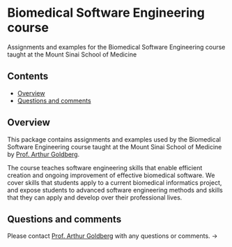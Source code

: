 # Biomedical Software Engineering course
Assignments and examples for the Biomedical Software Engineering course taught at the Mount Sinai School of Medicine

## Contents
* [Overview](#overview)
* [Questions and comments](#questions-and-comments)

## Overview

This package contains assignments and examples used by the Biomedical Software Engineering course
taught at the Mount Sinai School of Medicine by [Prof. Arthur Goldberg](https://www.mountsinai.org/profiles/arthur-p-goldberg).

The course teaches software engineering skills that enable efficient creation and ongoing improvement of effective biomedical software.
We cover skills that students apply to a current biomedical informatics project, and expose students to advanced software engineering methods and skills that they can apply and develop over their professional lives.

## Questions and comments
Please contact [Prof. Arthur Goldberg](mailto:Arthur-dot-Goldberg@mssm.edu) with any questions or comments.
&#8594;
